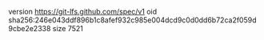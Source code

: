 version https://git-lfs.github.com/spec/v1
oid sha256:246e043ddf896b1c8afef932c985e004dcd9c0d0dd6b72ca2f059d9cbe2e2338
size 7521
